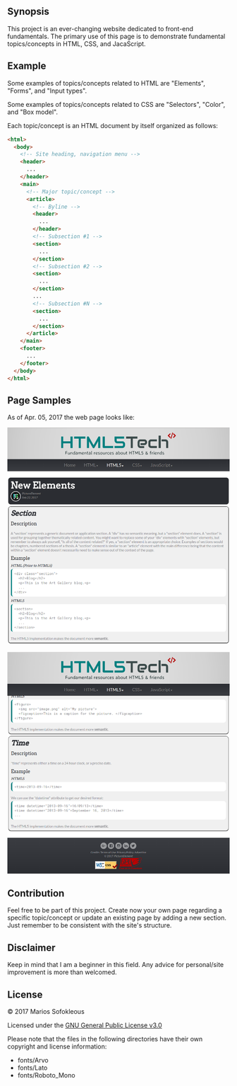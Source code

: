 ## Synopsis

This project is an ever-changing website dedicated to front-end fundamentals.
The primary use of this page is to demonstrate fundamental topics/concepts in
HTML, CSS, and JacaScript.

## Example

Some examples of topics/concepts related to HTML are "Elements", "Forms", and
"Input types".

Some examples of topics/concepts related to CSS are "Selectors", "Color", and
"Box model".

Each topic/concept is an HTML document by itself organized as follows:
```html
<html>
  <body>
    <!-- Site heading, navigation menu -->
    <header>
      ...
    </header>
    <main>
      <!-- Major topic/concept -->
      <article>
        <!-- Byline -->
        <header>
          ...
        </header>
        <!-- Subsection #1 -->
        <section>
          ...
        </section>
        <!-- Subsection #2 -->
        <section>
          ...
        </section>
        ...
        <!-- Subsection #N -->
        <section>
          ...
        </section>
      </article>
    </main>
    <footer>
      ...
    </footer>
  </body>
</html>
```
## Page Samples

As of Apr. 05, 2017 the web page looks like:

![sample1 page](samples/sample1.png)

![sample2 page](samples/sample2.png)

## Contribution

Feel free to be part of this project. Create now your own page regarding a
specific topic/concept or update an existing page by adding a new section. Just
remember to be consistent with the site's structure.

## Disclaimer

Keep in mind that I am a beginner in this field. Any advice for personal/site
improvement is more than welcomed.

## License

&copy; 2017 Marios Sofokleous

Licensed under the [GNU General Public License v3.0](LICENSE)

Please note that the files in the following directories have their own copyright
and license information:
- fonts/Arvo
- fonts/Lato
- fonts/Roboto_Mono